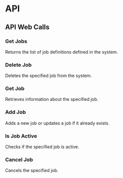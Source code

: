 # API

## API Web Calls

### Get Jobs

Returns the list of job definitions defined in the system.

### Delete Job

Deletes the specified job from the system.

### Get Job

Retrieves information about the specified job.

### Add Job

Adds a new job or updates a job if it already exists.

### Is Job Active

Checks if the specified job is active.

### Cancel Job

Cancels the specified job.
